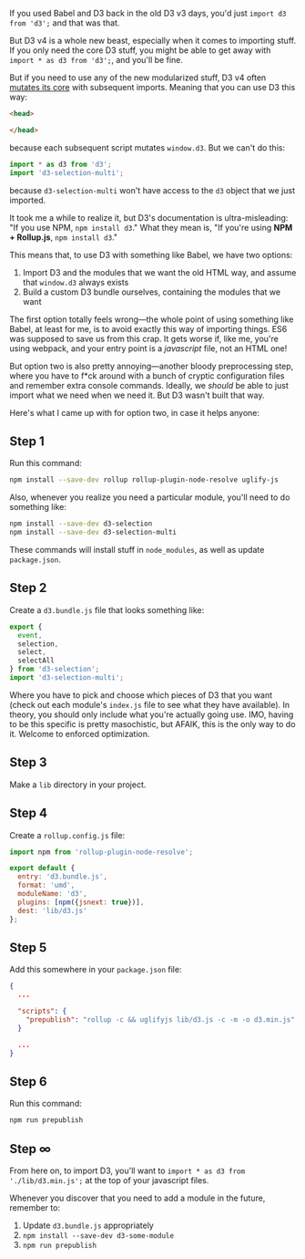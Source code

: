 If you used Babel and D3 back in the old D3 v3 days, you'd just `import d3 from 'd3';` and that was that.

But D3 v4 is a whole new beast, especially when it comes to importing stuff. If you only need the core D3 stuff, you might be able to get away with `import * as d3 from 'd3';`, and you'll be fine.

But if you need to use any of the new modularized stuff, D3 v4 often [mutates its core](https://github.com/d3/d3/issues/2733) with subsequent imports. Meaning that you can use D3 this way:

```html
<head>

</head>

```

because each subsequent script mutates `window.d3`. But we can't do this:

```javascript
import * as d3 from 'd3';
import 'd3-selection-multi';

```
because `d3-selection-multi` won't have access to the `d3` object that we just imported.

It took me a while to realize it, but D3's documentation is ultra-misleading: "If you use NPM, `npm install d3`." What they mean is, "If you're using **NPM + Rollup.js**, `npm install d3`."

This means that, to use D3 with something like Babel, we have two options:
1. Import D3 and the modules that we want the old HTML way, and assume that `window.d3` always exists
2. Build a custom D3 bundle ourselves, containing the modules that we want

The first option totally feels wrong—the whole point of using something like Babel, at least for me, is to avoid exactly this way of importing things. ES6 was supposed to save us from this crap. It gets worse if, like me, you're using webpack, and your entry point is a *javascript* file, not an HTML one!

But option two is also pretty annoying—another bloody preprocessing step, where you have to f\*ck around with a bunch of cryptic configuration files and remember extra console commands. Ideally, we *should* be able to just import what we need when we need it. But D3 wasn't built that way.

Here's what I came up with for option two, in case it helps anyone:

## Step 1
Run this command:
```bash
npm install --save-dev rollup rollup-plugin-node-resolve uglify-js
```
Also, whenever you realize you need a particular module, you'll need to do something like:
```bash
npm install --save-dev d3-selection
npm install --save-dev d3-selection-multi
```
These commands will install stuff in `node_modules`, as well as update `package.json`.

## Step 2
Create a `d3.bundle.js` file that looks something like:
```javascript
export {
  event,
  selection,
  select,
  selectAll
} from 'd3-selection';
import 'd3-selection-multi';
```
Where you have to pick and choose which pieces of D3 that you want (check out each module's `index.js` file to see what they have available). In theory, you should only include what you're actually going use. IMO, having to be this specific is pretty masochistic, but AFAIK, this is the only way to do it. Welcome to enforced optimization.

## Step 3
Make a `lib` directory in your project.

## Step 4
Create a `rollup.config.js` file:
```javascript
import npm from 'rollup-plugin-node-resolve';

export default {
  entry: 'd3.bundle.js',
  format: 'umd',
  moduleName: 'd3',
  plugins: [npm({jsnext: true})],
  dest: 'lib/d3.js'
};
```

## Step 5
Add this somewhere in your `package.json` file:
```json
{
  ...

  "scripts": {
    "prepublish": "rollup -c && uglifyjs lib/d3.js -c -m -o d3.min.js"
  }

  ...
}
```

## Step 6
Run this command:
```bash
npm run prepublish
```

## Step ∞
From here on, to import D3, you'll want to `import * as d3 from './lib/d3.min.js';` at the top of your javascript files.

Whenever you discover that you need to add a module in the future, remember to:
1. Update `d3.bundle.js` appropriately
2. `npm install --save-dev d3-some-module`
3. `npm run prepublish`

